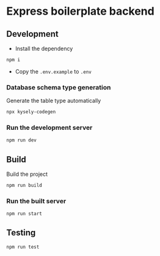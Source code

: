 # Express boilerplate backend

## Development
- Install the dependency 
```bash
npm i
```

- Copy the `.env.example` to `.env`

### Database schema type generation
Generate the table type automatically
```bash
npx kysely-codegen
```

### Run the development server
```bash
npm run dev
```

## Build
Build the project
```bash
npm run build
```

### Run the built server
```bash
npm run start
```

## Testing
```bash
npm run test
```